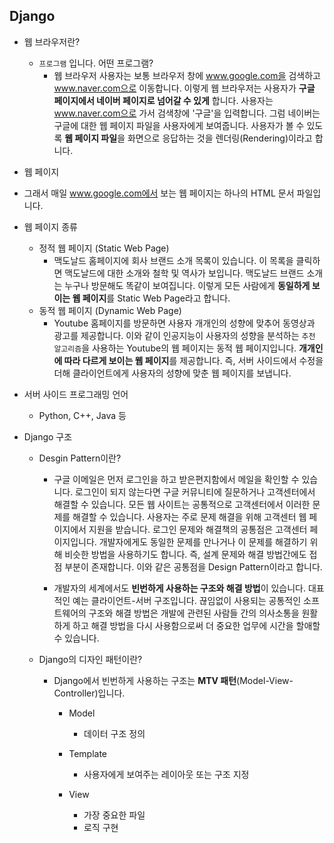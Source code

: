 ## Django

* 웹 브라우저란?
  * `프로그램` 입니다. 어떤 프로그램?
    * 웹 브라우저 사용자는 보통 브라우저 창에 www.google.com을 검색하고 www.naver.com으로 이동합니다. 이렇게 웹 브라우저는 사용자가 **구글 페이지에서 네이버 페이지로 넘어갈 수 있게** 합니다. 사용자는 www.naver.com으로 가서 검색창에 '구글'을 입력합니다. 그럼 네이버는 구글에 대한 웹 페이지 파일을 사용자에게 보여줍니다. 사용자가 볼 수 있도록 **웹 페이지 파일**을 화면으로 응답하는 것을 렌더링(Rendering)이라고 합니다.



*  웹 페이지

  * 그래서 매일 www.google.com에서 보는 웹 페이지는 하나의 HTML 문서 파일입니다.

    

* 웹 페이지 종류

  * 정적 웹 페이지 (Static Web Page)
    * 맥도날드 홈페이지에 회사 브랜드 소개 목록이 있습니다. 이 목록을 클릭하면 맥도날드에 대한 소개와 철학 및 역사가 보입니다. 맥도날드 브랜드 소개는 누구나 방문해도 똑같이 보여집니다. 이렇게 모든 사람에게 **동일하게 보이는 웹 페이지**를 Static Web Page라고 합니다.
  * 동적 웹 페이지 (Dynamic Web Page)
    * Youtube 홈페이지를 방문하면 사용자 개개인의 성향에 맞추어 동영상과 광고를 제공합니다. 이와 같이 인공지능이 사용자의 성향을 분석하는 `추천 알고리즘`을 사용하는 Youtube의 웹 페이지는 동적 웹 페이지입니다. **개개인에 따라 다르게 보이는 웹 페이지**를 제공합니다. 즉, 서버 사이드에서 수정을 더해 클라이언트에게 사용자의 성향에 맞춘 웹 페이지를 보냅니다.



* 서버 사이드 프로그래밍 언어
  * Python, C++, Java 등



* Django 구조

  * Desgin Pattern이란?

    * 구글 이메일은 먼저 로그인을 하고 받은편지함에서 메일을 확인할 수 있습니다. 로그인이 되지 않는다면 구글 커뮤니티에 질문하거나 고객센터에서 해결할 수 있습니다. 모든 웹 사이트는 공통적으로 고객센터에서 이러한 문제를 해결할 수 있습니다. 사용자는 주로 문제 해결을 위해 고객센터 웹 페이지에서 지원을 받습니다. 로그인 문제와 해결책의 공통점은 고객센터 페이지입니다. 개발자에게도 동일한 문제를 만나거나 이 문제를 해결하기 위해 비슷한 방법을 사용하기도 합니다. 즉, 설계 문제와 해결 방법간에도 접점 부분이 존재합니다. 이와 같은 공통점을 Design Pattern이라고 합니다.

    *  개발자의 세계에서도 **빈번하게 사용하는 구조와 해결 방법**이 있습니다. 대표적인 예는 클라이언트-서버 구조입니다. 끊임없이 사용되는 공통적인 소프트웨어의 구조와 해결 방법은 개발에 관련된 사람들 간의 의사소통을 원활하게 하고 해결 방법을 다시 사용함으로써 더 중요한 업무에 시간을 할애할 수 있습니다.

      

  * Django의 디자인 패턴이란?

    * Django에서 빈번하게 사용하는 구조는 **MTV 패턴**(Model-View-Controller)입니다. 

      * Model

        * 데이터 구조 정의

      * Template

        * 사용자에게 보여주는 레이아웃 또는 구조 지정

      * View

        * 가장 중요한 파일
        * 로직 구현

        